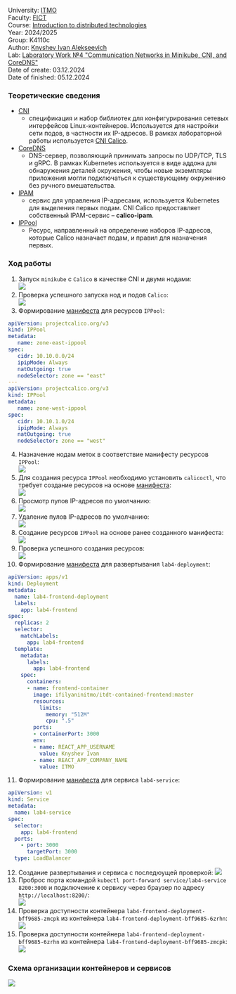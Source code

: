 University: [ITMO](https://itmo.ru/ru/)  
Faculty: [FICT](https://fict.itmo.ru)  
Course: [Introduction to distributed technologies](https://github.com/itmo-ict-faculty/introduction-to-distributed-technologies)  
Year: 2024/2025  
Group: K4110c  
Author: [Knyshev Ivan Alekseevich](https://github.com/lowskillniy)  
Lab: [Laboratory Work №4 "Communication Networks in Minikube, CNI, and CoreDNS"](https://itmo-ict-faculty.github.io/introduction-to-distributed-technologies/education/labs2023_2024/lab4/lab4/)  
Date of create: 03.12.2024  
Date of finished: 05.12.2024  
### Теоретические сведения  
- [CNI](https://github.com/containernetworking/cni)  
  - спецификация и набор библиотек для конфигурирования сетевых интерфейсов Linux-контейнеров. Используется для настройки сети подов, в частности их IP-адресов. В рамках лабораторной работы используется [CNI Calico](https://docs.tigera.io/calico/latest/getting-started/kubernetes/minikube).  
- [CoreDNS](https://kubernetes.io/docs/tasks/administer-cluster/coredns/)  
  - DNS-сервер, позволяющий принимать запросы по UDP/TCP, TLS и gRPC. В рамках Kubernetes используется в виде аддона для обнаружения деталей окружения, чтобы новые экземпляры приложения могли подключаться к существующему окружению без ручного вмешательства.  
- [IPAM](https://docs.tigera.io/calico/latest/networking/ipam/get-started-ip-addresses)  
  -  сервис для управления IP-адресами, используется Kubernetes для выделения первых подам. CNI Calico предоставляет собственный IPAM-сервис – **calico-ipam**.  
- [IPPool](https://docs.tigera.io/calico/latest/reference/resources/ippool)  
  - Ресурс, направленный на определение наборов IP-адресов, которые Calico назначает подам, и правил для назначения первых.  
### Ход работы  
1. Запуск `minikube` с `Calico` в качестве CNI и двумя нодами:  
![](img/protocol/1-minikube-start-cni.png)  
2. Проверка успешного запуска нод и подов `Calico`:  
![](img/protocol/2-nodes-and-pods.png)  
3. Формирование [манифеста](lab4-ippool.yaml) для ресурсов `IPPool`:  
```yaml
apiVersion: projectcalico.org/v3
kind: IPPool
metadata:
   name: zone-east-ippool
spec:
   cidr: 10.10.0.0/24
   ipipMode: Always
   natOutgoing: true
   nodeSelector: zone == "east"
---
apiVersion: projectcalico.org/v3
kind: IPPool
metadata:
   name: zone-west-ippool
spec:
   cidr: 10.10.1.0/24
   ipipMode: Always
   natOutgoing: true
   nodeSelector: zone == "west"
```  
4. Назначение нодам меток в соответствие манифесту ресурсов `IPPool`:  
![](img/protocol/3-multinode-label.png)  
5. Для создания ресурса `IPPool` необходимо установить `calicoctl`, что требует создание ресурсов на основе [манифеста](https://github.com/projectcalico/calico/blob/master/manifests/calicoctl.yaml):  
![](img/protocol/4-calicoctl-create.png)  
6. Просмотр пулов IP-адресов по умолчанию:  
![](img/protocol/5-get-default-ippools.png)  
7. Удаление пулов IP-адресов по умолчанию:  
![](img/protocol/6-delete-default-ippool.png)  
8. Создание ресурсов `IPPool` на основе ранее созданного манифеста:  
![](img/protocol/7-ippools-create.png)  
9. Проверка успешного создания ресурсов:  
![](img/protocol/8-get-created-ippools.png)  
10. Формирование [манифеста](lab4-deployment.yaml) для развертывания `lab4-deployment`:
```yaml
apiVersion: apps/v1
kind: Deployment
metadata:
  name: lab4-frontend-deployment
  labels:
    app: lab4-frontend
spec:
  replicas: 2
  selector:
    matchLabels:
      app: lab4-frontend
  template:
    metadata:
      labels:
        app: lab4-frontend
    spec:
      containers:
      - name: frontend-container
        image: ifilyaninitmo/itdt-contained-frontend:master
        resources: 
          limits:
            memory: "512M"
            cpu: ".5"
        ports:
        - containerPort: 3000
        env:
        - name: REACT_APP_USERNAME
          value: Knyshev Ivan
        - name: REACT_APP_COMPANY_NAME
          value: ITMO
```  
11. Формирование [манифеста](lab4-service.yaml) для сервиса `lab4-service`:  
```yaml
apiVersion: v1
kind: Service
metadata:
  name: lab4-service
spec:
  selector:
    app: lab4-frontend
  ports:
    - port: 3000
      targetPort: 3000
  type: LoadBalancer
```
12. Создание развертывания и сервиса с последюущей проверкой:
![](img/protocol/9-deployment-service-pods-create-get.png)  
13. Проброс порта командой `kubectl port-forward service/lab4-service 8200:3000` и подключение к сервису через браузер по адресу `http://localhost:8200/`:  
![](img/protocol/10-localhost-connected.png)  
14. Проверка доступности контейнера `lab4-frontend-deployment-bff9685-zmcpk` из контейнера `lab4-frontend-deployment-bff9685-6zrhn`:  
![](img/protocol/11-container-ping-1-2.png)  
15. Проверка доступности контейнера `lab4-frontend-deployment-bff9685-6zrhn` из контейнера `lab4-frontend-deployment-bff9685-zmcpk`:  
![](img/protocol/12-container-ping-2-1.png)  
### Схема организации контейнеров и сервисов  
![](img/lab4-scheme.drawio.png)  